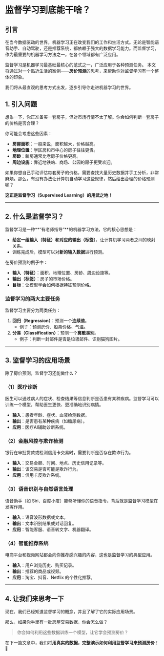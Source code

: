 # 监督学习到底能干啥？

## 引言

在当今数据驱动的世界，机器学习正在改变我们的工作和生活方式。无论是智能语音助手、自动驾驶，还是推荐系统，都依赖于强大的数据学习能力。而监督学习，作为最重要的机器学习方法之一，在各个领域都有广泛应用。

监督学习是机器学习最基础最核心的范式之一，广泛应用于各种预测任务。
本文将通过对一个贴近生活的案例——**房价预测**的思考，来帮助你对监督学习有一个整体的印象。

我们将从最直观的思考方式出发，逐步引导你走进机器学习的世界。

## 1. 引入问题

想象一下，你正准备买一套房子，但对市场行情不太了解。你会如何判断一套房子的价格是否合理？

你可能会考虑这些因素：
- **房屋面积**：一般来说，面积越大，价格越高。
- **地理位置**：学区房和市中心的房子往往更贵。
- **房龄**：新房通常比老房子价格更高。
- **周边设施**：靠近地铁站、商场、公园的房子更受欢迎。

如果你想自己手动评估每套房子的价格，需要查找大量历史数据并手工分析，非常麻烦。那么，有没有办法让计算机自动学习这些规律，然后给出合理的价格预测呢？

**这正是监督学习（Supervised Learning）的用武之地！**

---

## 2. 什么是监督学习？

监督学习是一种**“有老师指导”**的机器学习方法，它的核心思想是：

- **给定一组输入（特征）和对应的输出（标签）**，让计算机学习两者之间的映射关系。
- 训练完成后，模型可以对**新的输入数据**进行预测。

在房价预测的例子中：
- **输入（特征）**：面积、地理位置、房龄、周边设施等。
- **输出（标签）**：房子的市场价格。
- **目标**：让模型学会如何根据特征预测价格。

### 监督学习的两大主要任务

监督学习主要分为两类任务：
1. **回归（Regression）**：预测一个**连续值**。
   - 例子：预测房价、股票价格、气温。
2. **分类（Classification）**：预测一个**离散类别**。
   - 例子：判断一封邮件是否是垃圾邮件、识别猫狗图片。

---

## 3. 监督学习的应用场景

除了房价预测，监督学习还能做什么？

### **（1）医疗诊断**
医生可以通过病人的症状、检查结果等信息判断是否患有某种疾病。监督学习可以训练一个模型，帮助医生更快、更准确地识别病情。

- **输入**：患者年龄、症状、血液检测数据。
- **输出**：是否患有某种疾病（如糖尿病）。
- **应用**：医疗AI辅助诊断系统。

### **（2）金融风控与欺诈检测**
银行在审批贷款或检测信用卡交易时，需要判断是否存在欺诈行为。

- **输入**：交易金额、时间、地点、历史信用记录等。
- **输出**：该交易是否可能是欺诈行为。
- **应用**：信用卡反欺诈系统。

### **（3）语音识别与自然语言处理**
语音助手（如 Siri、百度小度）能够听懂你的语音指令，背后就是监督学习模型在发挥作用。

- **输入**：语音波形数据或文本。
- **输出**：文本识别结果或对话回复。
- **应用**：智能客服、语音转文字、机器翻译。

### **（4）智能推荐系统**
电商平台和视频网站都会向你推荐感兴趣的内容，这也是监督学习的典型应用。

- **输入**：用户浏览历史、购买记录。
- **输出**：推荐的商品或视频。
- **应用**：淘宝、抖音、Netflix 的个性化推荐。

---

## 4. 让我们来思考一下

现在，我们已经知道监督学习的概念，并且了解了它的实际应用场景。

那么，如果你手里有一批房屋交易数据，你会怎么做？

> 你会如何利用这些数据训练一个模型，让它学会预测房价？

在下一篇文章中，我们将**用真实的数据，完整演示如何利用监督学习来预测房价！**🚀